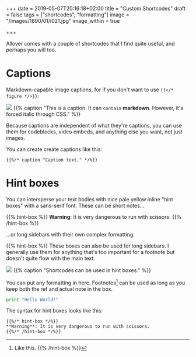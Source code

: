 +++
date = 2019-05-07T20:16:18+02:00
title = "Custom Shortcodes"
draft = false
tags = ["shortcodes", "formatting"]
image = "/images/1890/01/i021.jpg"
image_within = true

+++

Allover comes with a couple of shortcodes that I find quite useful, and perhaps you will too.

# Captions

Markdown-capable image captions, for if you don't want to use `{{</* figure */>}}`:

![](/hugo-allover-theme/images/1890/01/i021.jpg)
{{% caption "This is a caption. It can `contain` **markdown**. However, it's forced italic through CSS." %}}

Because captions are independent of what they're captions, you can use them for codeblocks, video embeds, and anything else you want, not just images.

You can create create captions like this:

```go-html-template
{{%/* caption "Caption text." */%}}
```

# Hint boxes

You can intersperse your text bodies with nice pale yellow inline "hint boxes" with a sans-serif font. These can be short notes...

{{% hint-box %}}
**Warning**: It is very dangerous to run with scissors.
{{% /hint-box %}}

...or long sidebars with their own complex formatting.

{{% hint-box %}}
These boxes can also be used for long sidebars. I generally use them for anything that's too important for a footnote but doesn't quite flow with the main text.

![](/hugo-allover-theme/images/1890/01/i022.jpg)
{{% caption "Shortcodes can be used in hint boxes." %}}

You can put any formatting in here. Footnotes[^1] can be used as long as you keep both the ref and actual note in the box. 

```python
print "Hello World!"
```

[^1]: Like this.
{{% /hint-box %}}

The syntax for hint boxes looks like this:

```go-html-template
{{%/* hint-box */%}}
**Warning**: It is very dangerous to run with scissors.
{{%/* /hint-box */%}}
```
